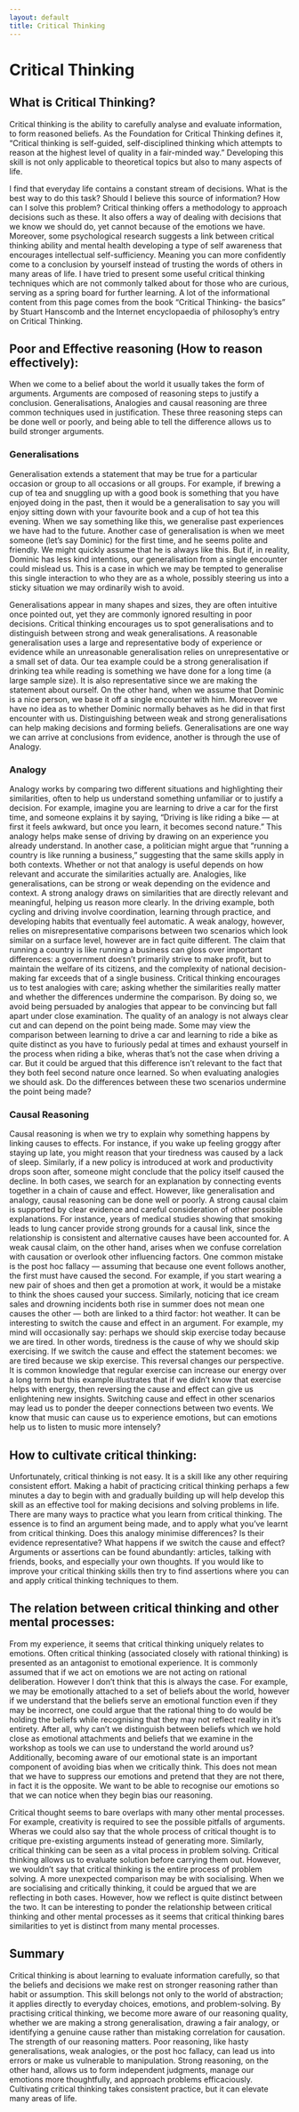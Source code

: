 ```yaml
---
layout: default
title: Critical Thinking
---
```


# Critical Thinking

## **What is Critical Thinking?**

Critical thinking is the ability to carefully analyse and evaluate information, to form reasoned beliefs. As the Foundation for Critical Thinking defines it, “Critical thinking is self-guided, self-disciplined thinking which attempts to reason at the highest level of quality in a fair-minded way.” Developing this skill is not only applicable to theoretical topics but also to many aspects of life. 

I find that everyday life contains a constant stream of decisions. What is the best way to do this task? Should I believe this source of information? How can I solve this problem? Critical thinking offers a methodology to approach decisions such as these. It also offers a way of dealing with decisions that we know we should do, yet cannot because of the emotions we have. 
Moreover, some psychological research suggests a link between critical thinking ability and mental health developing a type of self awareness that encourages intellectual self-sufficiency. Meaning you can more confidently come to a conclusion by yourself instead of trusting the words of others in many areas of life. 
I have tried to present some useful critical thinking techniques which are not commonly talked about for those who are curious, serving as a spring board for further learning. A lot of the informational content from this page comes from the book “Critical Thinking- the basics” by Stuart Hanscomb and the Internet encyclopaedia of philosophy’s entry on Critical Thinking.

## Poor and Effective reasoning (How to reason effectively):

When we come to a belief about the world it usually takes the form of arguments. Arguments are composed of reasoning steps to justify a conclusion. Generalisations, Analogies and causal reasoning are three common techniques used in justification. These three reasoning steps can be done well or poorly, and being able to tell the difference allows us to build stronger arguments.

### Generalisations

Generalisation extends a statement that may be true for a particular occasion or group to all occasions or all groups. For example, if brewing a cup of tea and snuggling up with a good book is something that you have enjoyed doing in the past, then it would be a generalisation to say you will enjoy sitting down with your favourite book and a cup of hot tea this evening. When we say something like this, we generalise past experiences we have had to the future. Another case of generalisation is when we meet someone (let’s say Dominic) for the first time, and he seems polite and friendly. We might quickly assume that he is always like this. But if, in reality, Dominic has less kind intentions, our generalisation from a single encounter could mislead us. This is a case in which we may be tempted to generalise this single interaction to who they are as a whole, possibly steering us into a sticky situation we may ordinarily wish to avoid. 

Generalisations appear in many shapes and sizes, they are often intuitive once pointed out, yet they are commonly ignored resulting in poor decisions. Critical thinking encourages us to spot generalisations and to distinguish between strong and weak generalisations. A reasonable generalisation uses a large and representative body of experience or evidence while an unreasonable generalisation relies on unrepresentative or a small set of data. Our tea example could be a strong generalisation if drinking tea while reading is something we have done for a long time (a large sample size). It is also representative since we are making the statement about ourself. On the other hand, when we assume that Dominic is a nice person, we base it off a single encounter with him. Moreover we have no idea as to whether Dominic normally behaves as he did in that first encounter with us. Distinguishing between weak and strong generalisations can help making decisions and forming beliefs. Generalisations are one way we can arrive at conclusions from evidence, another is through the use of Analogy.

### Analogy

Analogy works by comparing two different situations and highlighting their similarities, often to help us understand something unfamiliar or to justify a decision. For example, imagine you are learning to drive a car for the first time, and someone explains it by saying, “Driving is like riding a bike — at first it feels awkward, but once you learn, it becomes second nature.” This analogy helps make sense of driving by drawing on an experience you already understand. In another case, a politician might argue that “running a country is like running a business,” suggesting that the same skills apply in both contexts. Whether or not that analogy is useful depends on how relevant and accurate the similarities actually are.
Analogies, like generalisations, can be strong or weak depending on the evidence and context. A strong analogy draws on similarities that are directly relevant and meaningful, helping us reason more clearly. In the driving example, both cycling and driving involve coordination, learning through practice, and developing habits that eventually feel automatic. A weak analogy, however, relies on misrepresentative comparisons between two scenarios which look similar on a surface level, however are in fact quite different. The claim that running a country is like running a business can gloss over important differences: a government doesn’t primarily strive to make profit, but to maintain the welfare of its citizens, and the complexity of national decision-making far exceeds that of a single business. Critical thinking encourages us to test analogies with care; asking whether the similarities really matter and whether the differences undermine the comparison. By doing so, we avoid being persuaded by analogies that appear to be convincing but fall apart under close examination.
The quality of an analogy is not always clear cut and can depend on the point being made. Some may view the comparison between learning to drive a car and learning to ride a bike as quite distinct as you have to furiously pedal at times and exhaust yourself in the process when riding a bike, wheras that’s not the case when driving a car. But it could be argued that this difference isn’t relevant to the fact that they both feel second nature once learned. So when evaluating analogies we should ask. Do the differences between these two scenarios undermine the point being made?

### Causal Reasoning

Causal reasoning is when we try to explain why something happens by linking causes to effects. For instance, if you wake up feeling groggy after staying up late, you might reason that your tiredness was caused by a lack of sleep. Similarly, if a new policy is introduced at work and productivity drops soon after, someone might conclude that the policy itself caused the decline. In both cases, we search for an explanation by connecting events together in a chain of cause and effect.
However, like generalisation and analogy, causal reasoning can be done well or poorly. A strong causal claim is supported by clear evidence and careful consideration of other possible explanations. For instance, years of medical studies showing that smoking leads to lung cancer provide strong grounds for a causal link, since the relationship is consistent and alternative causes have been accounted for. A weak causal claim, on the other hand, arises when we confuse correlation with causation or overlook other influencing factors. One common mistake is the post hoc fallacy — assuming that because one event follows another, the first must have caused the second. For example, if you start wearing a new pair of shoes and then get a promotion at work, it would be a mistake to think the shoes caused your success. Similarly, noticing that ice cream sales and drowning incidents both rise in summer does not mean one causes the other — both are linked to a third factor: hot weather.
It can be interesting to switch the cause and effect in an argument. For example, my mind will occasionally say: perhaps we should skip exercise today because we are tired. In other words, tiredness is the cause of why we should skip exercising.  If we switch the cause and effect the statement becomes: we are tired because we skip exercise. This reversal changes our perspective. It is common knowledge that regular exercise can increase our energy over a long term but this example illustrates that if we didn’t know that exercise helps with energy, then reversing the cause and effect can give us enlightening new insights.  Switching cause and effect in other scenarios may lead us to ponder the deeper connections between two events. We know that music can cause us to experience emotions, but can emotions help us to listen to music more intensely? 

## How to cultivate critical thinking:

Unfortunately, critical thinking is not easy. It is a skill like any other requiring consistent effort. Making a habit of practicing critical thinking perhaps a few minutes a day to begin with and gradually building up will help develop this skill as an effective tool for making decisions and solving problems in life. There are many ways to practice what you learn from critical thinking. The essence is to find an argument being made, and to apply what you’ve learnt from critical thinking. Does this analogy minimise differences? Is their evidence representative? What happens if we switch the cause and effect? Arguments or assertions can be found abundantly: articles, talking with friends, books, and especially your own thoughts. If you would like to improve your critical thinking skills then try to find assertions where you can and apply critical thinking techniques to them. 


## The relation between critical thinking and other mental processes:

From my experience, it seems that critical thinking uniquely relates to emotions. Often critical thinking (associated closely with rational thinking) is presented as an antagonist to emotional experience. It is commonly assumed that if we act on emotions we are not acting on rational deliberation. However I don’t think that this is always the case. For example, we may be emotionally attached to a set of beliefs about the world, however if we understand that the beliefs serve an emotional function  even if they may be incorrect, one could argue that the rational thing to do would be holding the beliefs while recognising that they may not reflect reality in it’s entirety. After all, why can’t we distinguish between beliefs which we hold close as emotional attachments and beliefs that we examine in the workshop as tools we can use to understand the world around us?
Additionally, becoming aware of our emotional state is an important component of avoiding bias when we critically think. This does not mean that we have to suppress our emotions and pretend that they are not there, in fact it is the opposite. We want to be able to recognise our emotions so that we can notice when they begin bias our reasoning. 

Critical thought seems to bare overlaps with many other mental processes. For example, creativity is required to see the possible pitfalls of arguments. Wheras we could also say that the whole process of critical thought is to critique pre-existing arguments instead of generating more. Similarly, critical thinking can be seen as a vital process in problem solving. Critical thinking allows us to evaluate solution before carrying them out. However, we wouldn’t say that critical thinking is the entire process of problem solving. A more unexpected comparison may be with socialising. When we are socialising and critically thinking, it could be argued that we are reflecting in both cases. However, how we reflect is quite distinct between the two. It can be interesting to ponder the relationship between critical thinking and other mental processes as it seems that critical thinking bares similarities to yet is distinct from many mental processes.

## Summary

Critical thinking is about learning to evaluate information carefully, so that the beliefs and decisions we make rest on stronger reasoning rather than habit or assumption. This skill belongs not only to the world of abstraction; it applies directly to everyday choices, emotions, and problem-solving. By practising critical thinking, we become more aware of our reasoning quality, whether we are making a strong generalisation, drawing a fair analogy, or identifying a genuine cause rather than mistaking correlation for causation.
The strength of our reasoning matters. Poor reasoning, like hasty generalisations, weak analogies, or the post hoc fallacy, can lead us into errors or make us vulnerable to manipulation. Strong reasoning, on the other hand, allows us to form independent judgments, manage our emotions more thoughtfully, and approach problems efficaciously. Cultivating critical thinking takes consistent practice, but it can elevate many areas of life. 